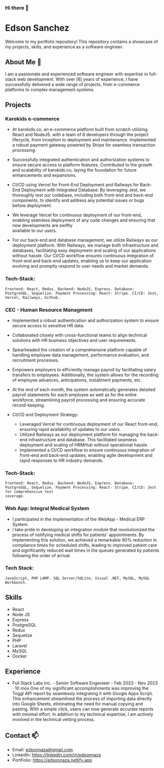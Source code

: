 ### Hi there 👋

<!--
**edsonnaza/edsonnaza** is a ✨ _special_ ✨ repository because its `README.md` (this file) appears on your GitHub profile.

Here are some ideas to get you started:

- 🔭 I’m currently working on ...
- 🌱 I’m currently learning ...
- 👯 I’m looking to collaborate on ...
- 🤔 I’m looking for help with ...
- 💬 Ask me about ...
- 📫 How to reach me: ...
- 😄 Pronouns: ...
- ⚡ Fun fact: ...
-->

# Edson Sanchez 

Welcome to my portfolio repository! 
This repository contains a showcase of my projects, skills, and experience as a software engineer.

## About Me 💬

I am a passionate and experienced software engineer with expertise in full-stack web development. With over [6] years of experience, I have successfully delivered a wide range of projects, from e-commerce platforms to complex management systems.

## Projects

### Karokids e-commerce

- At karokids.co, an e-commerce platform built from scratch utilizing React and NodeJS.
  with a team of 8 developers through the project lifecycle, from inception to deployment and maintenance.
  Implemented a robust payment gateway powered by Stripe for seamless transaction processing.
- Successfully integrated authentication and authorization systems to ensure secure access to platform features.
  Contributed to the growth and scalability of karokids.co, laying the foundation for future enhancements and expansions.
  
- CI/CD using Vercel for Front-End Deployment and Railways for Back-End Deployment with Integrated Database:
  By leveraging Jest, we thoroughly test our codebase, including both front-end and back-end components, to identify and address any potential issues or bugs     
  before deployment.

- We leverage Vercel for continuous deployment of our front-end, enabling seamless deployment of any code changes and ensuring that new developments are swiftly   
  available to our users.

- For our back-end and database management, we utilize Railways as our deployment platform. With Railways, we manage both infrastructure and databases, 
  facilitating easy deployment and scaling of our applications without hassle.
  Our CI/CD workflow ensures continuous integration of front-end and back-end updates, enabling us to keep our application evolving and promptly respond to user 
  needs and market demands.
  
### Tech-Stack: 
    Frontend: React, Redux. Backend: NodeJS, Express. Database: PostgreSQL, Sequelize. Payment Processing: React- Stripe. CI/CD: Jest, Vercel, Railways, Github.


### CEC - Human Resource Managment
- Implemented a robust authentication and authorization system to ensure secure access to sensitive HR data.
- Collaborated closely with cross-functional teams to align technical solutions with HR business objectives and user requirements.
- Spearheaded the creation of a comprehensive platform capable of handling employee data management, performance evaluation, and recruitment processes.
- Empowers employers to efficiently manage payroll by facilitating salary transfers to employees. Additionally, the system allows for the recording of employee 
  advances, anticipations, installment payments, etc.
- At the end of each month, the system automatically generates detailed payroll statements for each employee as well as for the entire workforce, streamlining 
  payroll processing and ensuring accurate record-keeping.

- CI/CD and Deployment Strategy:
  * Leveraged Vercel for continuous deployment of our React front-end, ensuring rapid availability of updates to our users.
  * Utilized Railways as our deployment platform for managing the back-end infrastructure and database. This facilitated seamless deployment and scaling of HRMHub 
    without operational hassle.
  * Implemented a CI/CD workflow to ensure continuous integration of front-end and back-end updates, enabling agile development and rapid responses to HR industry demands.

### Tech-Stack: 
    Frontend: React, Redux. Backend: NodeJS, Express. Database: PostgreSQL, Sequelize. Payment Processing: React- Stripe. CI/CD: Jest for comprehensive test 
    coverage.


### Web App: Integral Medical System
- I participated in the implementation of the WebApp - Medical ERP System. 
- I take pride in developing an integration module that revolutionized the process of notifying medical shifts for patients' appointments. By implementing this 
  solution, we achieved a remarkable 80% reduction in compliance times for scheduled shifts, leading to improved patient care and significantly reduced wait 
  times in the queues generated by patients following the order of arrival. 

### Tech Stack: 
    JavaScript, PHP LAMP, SQL Server/SQLite, Visual .NET, MySQL, MySQL Workbench.


## Skills
- React
- Node JS
- Express
- PostgreSQL
- Redux
- Sequelize
- PHP
- Laravel
- MySQL
- Docker

## Experience

- Full Stack Labs Inc. - Senior Software Engenieer - Feb 2023 - Nov 2023 · 10 mos
  One of my significant accomplishments was improving the Toggl API report by seamlessly integrating it with Google Apps Script. This enhancement streamlined the 
  process of importing data directly into Google Sheets, eliminating the need for manual copying and pasting. With a simple click, users can now generate 
  accurate reports with minimal effort. In addition to my technical expertise, I am actively involved in the technical vetting process. 



## Contact 📫

- Email: edsonnaza@gmail.com
- LinkedIn: https://linkedin.com/in/edsonnaza
- PortFolio: https://edsonnaza.netlify.app

 

